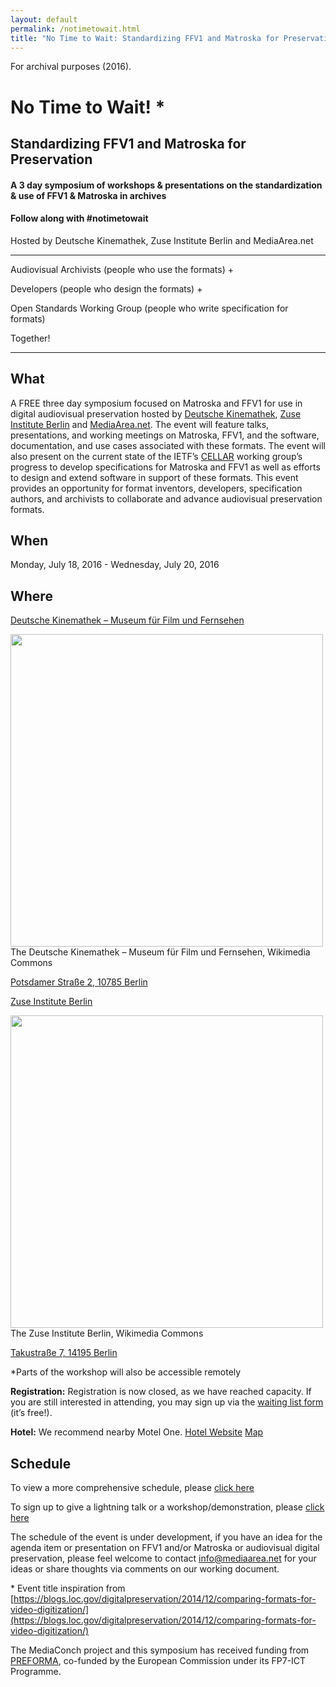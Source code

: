```yaml
---
layout: default
permalink: /notimetowait.html
title: "No Time to Wait: Standardizing FFV1 and Matroska for Preservation"
---
```


For archival purposes (2016).

# **No Time to Wait!** \*

## Standardizing FFV1 and Matroska for Preservation

#### **A 3 day symposium of workshops & presentations on the standardization & use of FFV1 & Matroska in archives**

#### **Follow along with #notimetowait**


Hosted by Deutsche Kinemathek, Zuse Institute Berlin and MediaArea.net


----------

Audiovisual Archivists (people who use the formats) &#43;

Developers (people who design the formats) &#43;

Open Standards Working Group (people who write specification for formats)

Together!
 
 ----------

## What 
A FREE three day symposium focused on Matroska and FFV1 for use in digital audiovisual preservation hosted by [Deutsche Kinemathek](https://www.deutsche-kinemathek.de/), [Zuse Institute Berlin](http://www.zib.de/) and [MediaArea.net](https://mediaarea.net/en/MediaInfo). The event will feature talks, presentations, and working meetings on Matroska, FFV1, and the software, documentation, and use cases associated with these formats. The event will also present on the current state of the IETF’s [CELLAR](https://datatracker.ietf.org/wg/cellar/charter/) working group’s progress to develop specifications for Matroska and FFV1 as well as efforts to design and extend software in support of these formats. This event provides an opportunity for format inventors, developers, specification authors, and archivists to collaborate and advance audiovisual preservation formats.

## When
 Monday, July 18, 2016 - Wednesday, July 20, 2016


## Where
[Deutsche Kinemathek – Museum für Film und Fernsehen](https://www.deutsche-kinemathek.de/)  

<img src="https://upload.wikimedia.org/wikipedia/commons/thumb/9/91/Deutsche_Kinemathek_2.jpg/3264px-Deutsche_Kinemathek_2.jpg" width="500" > 
<br>
The Deutsche Kinemathek – Museum für Film und Fernsehen, Wikimedia Commons

[Potsdamer Straße 2, 10785 Berlin](https://www.google.com/maps/place/Potsdamer+Stra%C3%9Fe+2,+10785+Berlin,+Germany/@52.5096511,13.3648205,15z/data=!4m5!3m4!1s0x47a851b61bf74d65:0xe6356c435ea83c13!8m2!3d52.5096511!4d13.3735752)

[Zuse Institute Berlin](http://www.zib.de/)

<img src="https://upload.wikimedia.org/wikipedia/commons/4/47/Freie_Universitaet_Berlin_-_Konrad-Zuse-Zentrum_fuer_Informationstechnik_Berlin_-_Campus_1.jpg" width="500" >
<br>
The Zuse Institute Berlin, Wikimedia Commons

[Takustraße 7, 14195 Berlin](https://www.google.com/maps/place/Konrad-Zuse-Zentrum+f%C3%BCr+Informationstechnik+Berlin/@52.4561009,13.2959837,17z/data=!3m1!4b1!4m5!3m4!1s0x47a85a657d4919af:0x46163d5d4c3fc235!8m2!3d52.4561009!4d13.2981777)

\*Parts of the workshop will also be accessible remotely

**Registration:** 
Registration is now closed, as we have reached capacity. If you are still interested in attending, you may sign up via the [waiting list form](https://docs.google.com/forms/d/1ic3LVh1xBZGuzIXSFbczIRcRHNAox3cbi2RDHzY8doo/edit?usp=drive_web) (it’s free!).

**Hotel:** We recommend nearby Motel One. [Hotel Website](http://www.motel-one.com/en/hotels/berlin/berlin-potsdamer-platz) [Map](https://www.google.com/maps/place/Hotel+Motel+One+Berlin+Potsdamer+Platz/@52.5100019,13.3787898,17z/data=!3m2!4b1!5s0x47a851cf0179e5fb:0xa25540743a8a2f04!4m5!3m4!1s0x47a851cee52096a7:0xc859a1be3c2f2346!8m2!3d52.5099987!4d13.3809785)
 
## Schedule 

To view a more comprehensive schedule, please [click here](https://docs.google.com/spreadsheets/d/1XRgwKwF6Y2LPy5h-peCag9knn4WZcehI9TI9Qs9a9i4/edit?usp=sharing)

To sign up to give a lightning talk or a workshop/demonstration, please [click here](https://docs.google.com/spreadsheets/d/1U1USrEpG1QjC_1hBEYRRLTtrMsfHrY4vcKxAH3o_8M8/edit?usp=sharing)

The schedule of the event is under development, if you have an idea for the agenda item or presentation on FFV1 and/or Matroska or audiovisual digital preservation, please feel welcome to contact [info@mediaarea.net](mailto:info@mediaarea.net) for your ideas or share thoughts via comments on our working document.

\* Event title inspiration from [https://blogs.loc.gov/digitalpreservation/2014/12/comparing-formats-for-video-digitization/](https://blogs.loc.gov/digitalpreservation/2014/12/comparing-formats-for-video-digitization/)

The MediaConch project and this symposium has received funding from [PREFORMA](http://www.preforma-project.eu/), co-funded by the European Commission under its FP7-ICT Programme.

